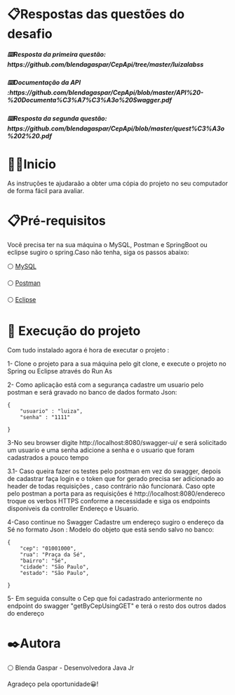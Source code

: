 <h1>📋Respostas das questões do desafio</h1>

<h5>⌨️Resposta da primeira questão: https://github.com/blendagaspar/CepApi/tree/master/luizalabss</h5>
<h5>⌨️Documentação da API :https://github.com/blendagaspar/CepApi/blob/master/API%20-%20Documenta%C3%A7%C3%A3o%20Swagger.pdf</h5>
<h5>⌨️Resposta da segunda questão: https://github.com/blendagaspar/CepApi/blob/master/quest%C3%A3o%202%20.pdf </h5>

<h1>🚀🚀Inicio</h1>
<p>As instruções te ajudaraão a obter uma cópia do projeto no seu computador de forma fácil para avaliar.</p>

<h1>📋Pré-requisitos</h1>
Você precisa ter na sua máquina o MySQL, Postman e SpringBoot ou eclipse sugiro o spring.Caso não tenha, siga os passos abaixo:
<p>⚪ <a href="https://docs.google.com/document/d/e/2PACX-1vSGoGt77gmhWp01eV9GNTUgcs3vYYd83kseM6JPLN6WIxUg55PKAzsMu4DrQY6iAA/pub">MySQL</a> </p>
<p>⚪ <a href="https://docs.google.com/document/d/e/2PACX-1vQeeXhM_m3kYGt4-rx-UCchlOXB3e-EuuYq0khTJPJJ-SCpnkjTAryosu4JA-txcA/pub">Postman</a> </p>
<p>⚪ <a href="https://docs.google.com/document/d/e/2PACX-1vQ3hZCbI_t3glJV2lAK25UcqD467MFV8B9O0EqdX43GHnH7Yr8GlMuRsGWkfjR5Fw/pub">Eclipse</a> </p>

<h1>🔧 Execução do projeto </h1>
Com tudo instalado agora é hora de executar o projeto :
<p>1- Clone o projeto para a sua máquina pelo git clone, e execute o projeto no Spring ou Eclipse através do Run As </p>
<p>2- Como aplicação está com a segurança cadastre um usuario pelo postman e será gravado no banco de dados formato Json:</p>

```
{
    "usuario" : "luiza",
    "senha" : "1111"

}
```

<p>3-No seu browser digite http://localhost:8080/swagger-ui/ e será solicitado um usuario e uma senha adicione a senha e o usuario que foram cadastrados a pouco tempo </p>

<p>3.1- Caso queira fazer os testes pelo postman em vez do swagger, depois de cadastrar faça login e o token que for gerado precisa
ser adicionado ao header de todas requisições , caso contrário não funcionará.
Caso opte pelo postman a porta para as requisições é  http://localhost:8080/endereco  troque os verbos HTTPS 
conforme a necessidade e siga os endpoints disponiveis da  controller Endereço e Usuario.

<p>4-Caso continue no Swagger Cadastre um endereço sugiro o endereço da Sé no formato Json :
Modelo do objeto que está sendo salvo no banco:</p>

```
{
    "cep": "01001000",
    "rua": "Praça da Sé",
    "bairro": "Sé",
    "cidade": "São Paulo",
    "estado": "São Paulo",

}
```
<p>5- Em seguida consulte o Cep que foi cadastrado anteriormente no endpoint do swagger "getByCepUsingGET" e terá o resto dos outros dados do endereço</p>

 <h1>✒️Autora</h1>
 <p>⚪ Blenda Gaspar - Desenvolvedora Java Jr</p>
 
 <p>Agradeço pela oportunidade😀! </p>
 



